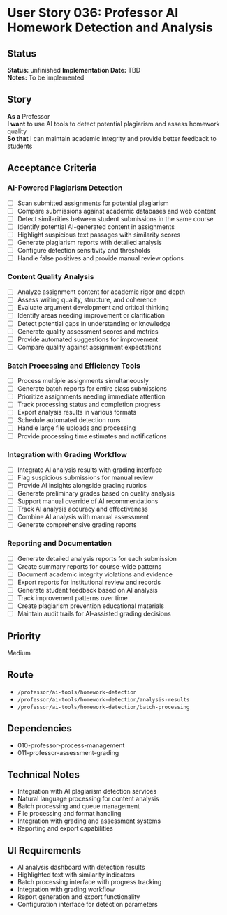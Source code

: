 # User Story 036: Professor AI Homework Detection and Analysis

## Status
**Status:** unfinished
**Implementation Date:** TBD  
**Notes:** To be implemented

## Story
**As a** Professor  
**I want** to use AI tools to detect potential plagiarism and assess homework quality  
**So that** I can maintain academic integrity and provide better feedback to students

## Acceptance Criteria

### AI-Powered Plagiarism Detection
- [ ] Scan submitted assignments for potential plagiarism
- [ ] Compare submissions against academic databases and web content
- [ ] Detect similarities between student submissions in the same course
- [ ] Identify potential AI-generated content in assignments
- [ ] Highlight suspicious text passages with similarity scores
- [ ] Generate plagiarism reports with detailed analysis
- [ ] Configure detection sensitivity and thresholds
- [ ] Handle false positives and provide manual review options

### Content Quality Analysis
- [ ] Analyze assignment content for academic rigor and depth
- [ ] Assess writing quality, structure, and coherence
- [ ] Evaluate argument development and critical thinking
- [ ] Identify areas needing improvement or clarification
- [ ] Detect potential gaps in understanding or knowledge
- [ ] Generate quality assessment scores and metrics
- [ ] Provide automated suggestions for improvement
- [ ] Compare quality against assignment expectations

### Batch Processing and Efficiency Tools
- [ ] Process multiple assignments simultaneously
- [ ] Generate batch reports for entire class submissions
- [ ] Prioritize assignments needing immediate attention
- [ ] Track processing status and completion progress
- [ ] Export analysis results in various formats
- [ ] Schedule automated detection runs
- [ ] Handle large file uploads and processing
- [ ] Provide processing time estimates and notifications

### Integration with Grading Workflow
- [ ] Integrate AI analysis results with grading interface
- [ ] Flag suspicious submissions for manual review
- [ ] Provide AI insights alongside grading rubrics
- [ ] Generate preliminary grades based on quality analysis
- [ ] Support manual override of AI recommendations
- [ ] Track AI analysis accuracy and effectiveness
- [ ] Combine AI analysis with manual assessment
- [ ] Generate comprehensive grading reports

### Reporting and Documentation
- [ ] Generate detailed analysis reports for each submission
- [ ] Create summary reports for course-wide patterns
- [ ] Document academic integrity violations and evidence
- [ ] Export reports for institutional review and records
- [ ] Generate student feedback based on AI analysis
- [ ] Track improvement patterns over time
- [ ] Create plagiarism prevention educational materials
- [ ] Maintain audit trails for AI-assisted grading decisions

## Priority
Medium

## Route
- `/professor/ai-tools/homework-detection`
- `/professor/ai-tools/homework-detection/analysis-results`
- `/professor/ai-tools/homework-detection/batch-processing`

## Dependencies
- 010-professor-process-management
- 011-professor-assessment-grading

## Technical Notes
- Integration with AI plagiarism detection services
- Natural language processing for content analysis
- Batch processing and queue management
- File processing and format handling
- Integration with grading and assessment systems
- Reporting and export capabilities

## UI Requirements
- AI analysis dashboard with detection results
- Highlighted text with similarity indicators
- Batch processing interface with progress tracking
- Integration with grading workflow
- Report generation and export functionality
- Configuration interface for detection parameters
